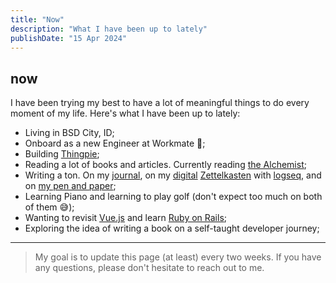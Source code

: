 ```yaml
---
title: "Now"
description: "What I have been up to lately"
publishDate: "15 Apr 2024"
---
```


## now

I have been trying my best to have a lot of meaningful things to do every moment of my life. Here's what I have been up to lately:

- Living in BSD City, ID;
- Onboard as a new Engineer at Workmate 🥳;
- Building [Thingpie](https://thingpie.com);
- Reading a lot of books and articles. Currently reading [the Alchemist](https://www.goodreads.com/book/show/18144590-the-alchemist);
- Writing a ton. On my [journal](https://hisam.dev/journals), on my [digital](https://maggieappleton.com/garden-history) [Zettelkasten](https://zettelkasten.de/overview) with [logseq](https://logseq.com), and on [my pen and paper](https://hisam.dev/uses);
- Learning Piano and learning to play golf (don't expect too much on both of them 😅);
- Wanting to revisit [Vue.js](https://vuejs.org/) and learn [Ruby on Rails](https://rubyonrails.org/);
- Exploring the idea of writing a book on a self-taught developer journey;

---

> My goal is to update this page (at least) every two weeks. If you have any questions, please don't hesitate to reach out to me.

